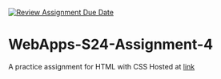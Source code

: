[![Review Assignment Due Date](https://classroom.github.com/assets/deadline-readme-button-24ddc0f5d75046c5622901739e7c5dd533143b0c8e959d652212380cedb1ea36.svg)](https://classroom.github.com/a/4386q9bN)
# WebApps-S24-Assignment-4
A practice assignment for HTML with CSS
Hosted at 
[link](https://44-563-web-apps-s24.github.io/44563-webapps-s24-assignment4-DopeAnt25/theater.html)
